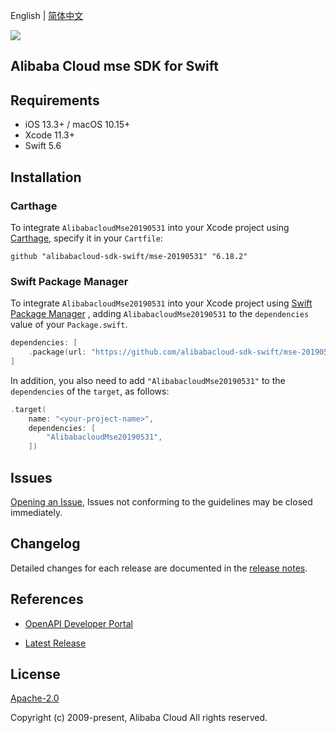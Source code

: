 English | [简体中文](README-CN.md)

![](https://aliyunsdk-pages.alicdn.com/icons/AlibabaCloud.svg)

## Alibaba Cloud mse SDK for Swift

## Requirements

- iOS 13.3+ / macOS 10.15+
- Xcode 11.3+
- Swift 5.6

## Installation

### Carthage

To integrate `AlibabacloudMse20190531` into your Xcode project using [Carthage](https://github.com/Carthage/Carthage), specify it in your `Cartfile`:

```ogdl
github "alibabacloud-sdk-swift/mse-20190531" "6.18.2"
```

### Swift Package Manager

To integrate `AlibabacloudMse20190531` into your Xcode project using [Swift Package Manager](https://swift.org/package-manager/) , adding `AlibabacloudMse20190531` to the `dependencies` value of your `Package.swift`.

```swift
dependencies: [
    .package(url: "https://github.com/alibabacloud-sdk-swift/mse-20190531.git", from: "6.18.2")
]
```

In addition, you also need to add `"AlibabacloudMse20190531"` to the `dependencies` of the `target`, as follows:

```swift
.target(
    name: "<your-project-name>",
    dependencies: [
        "AlibabacloudMse20190531",
    ])
```

## Issues

[Opening an Issue](https://github.com/alibabacloud-sdk-swift/mse-20190531/issues/new), Issues not conforming to the guidelines may be closed immediately.

## Changelog

Detailed changes for each release are documented in the [release notes](./ChangeLog.txt).

## References

* [OpenAPI Developer Portal](https://next.api.alibabacloud.com/home)
- [Latest Release](https://github.com/alibabacloud-sdk-swift/mse-20190531)

## License

[Apache-2.0](http://www.apache.org/licenses/LICENSE-2.0)

Copyright (c) 2009-present, Alibaba Cloud All rights reserved.
